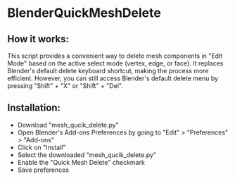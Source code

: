 # BlenderQuickMeshDelete

## How it works:
This script provides a convenient way to delete mesh components in "Edit Mode" based on the active select mode (vertex, edge, or face). It replaces Blender's default delete keyboard shortcut, making the process more efficient. However, you can still access Blender's default delete menu by pressing "Shift" + "X" or "Shift" + "Del".

## Installation:
- Download "mesh_qucik_delete.py"
- Open Blender's Add-ons Preferences by going to "Edit" > "Preferences" > "Add-ons"
- Click on "Install"
- Select the downloaded "mesh_qucik_delete.py"
- Enable the "Quick Mesh Delete" checkmark
- Save preferences
